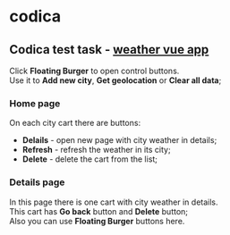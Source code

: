 # codica

## Codica test task - [weather vue app](https://vgaimanovskyi.github.io/codica-weather/#/)

Click <strong>Floating Burger</strong> to open control buttons.  
Use it to <strong>Add new city</strong>, <strong>Get geolocation</strong> or <strong>Clear all data</strong>;

### Home page
On each city cart there are buttons:
- <strong>Delails</strong> - open new page with city weather in details;
- <strong>Refresh</strong> - refresh the weather in its city;
- <strong>Delete</strong> - delete the cart from the list;

### Details page
In this page there is one cart with city weather in details.  
This cart has <strong>Go back</strong> button and <strong>Delete</strong> button;  
Also you can use <strong>Floating Burger</strong> buttons here.
